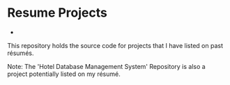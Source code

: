 # Resume Projects

-
This repository holds the source code for projects that I have listed on past résumés.

Note: The 'Hotel Database Management System' Repository is also a project potentially listed on my résumé.
